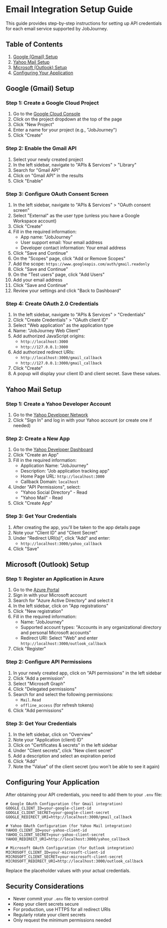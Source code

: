 # Email Integration Setup Guide

This guide provides step-by-step instructions for setting up API credentials for each email service supported by JobJourney.

## Table of Contents

1. [Google (Gmail) Setup](#google-gmail-setup)
2. [Yahoo Mail Setup](#yahoo-mail-setup)
3. [Microsoft (Outlook) Setup](#microsoft-outlook-setup)
4. [Configuring Your Application](#configuring-your-application)

## Google (Gmail) Setup

### Step 1: Create a Google Cloud Project

1. Go to the [Google Cloud Console](https://console.cloud.google.com/)
2. Click on the project dropdown at the top of the page
3. Click "New Project"
4. Enter a name for your project (e.g., "JobJourney")
5. Click "Create"

### Step 2: Enable the Gmail API

1. Select your newly created project
2. In the left sidebar, navigate to "APIs & Services" > "Library"
3. Search for "Gmail API"
4. Click on "Gmail API" in the results
5. Click "Enable"

### Step 3: Configure OAuth Consent Screen

1. In the left sidebar, navigate to "APIs & Services" > "OAuth consent screen"
2. Select "External" as the user type (unless you have a Google Workspace account)
3. Click "Create"
4. Fill in the required information:
   - App name: "JobJourney"
   - User support email: Your email address
   - Developer contact information: Your email address
5. Click "Save and Continue"
6. On the "Scopes" page, click "Add or Remove Scopes"
7. Add the scope: `https://www.googleapis.com/auth/gmail.readonly`
8. Click "Save and Continue"
9. On the "Test users" page, click "Add Users"
10. Add your email address
11. Click "Save and Continue"
12. Review your settings and click "Back to Dashboard"

### Step 4: Create OAuth 2.0 Credentials

1. In the left sidebar, navigate to "APIs & Services" > "Credentials"
2. Click "Create Credentials" > "OAuth client ID"
3. Select "Web application" as the application type
4. Name: "JobJourney Web Client"
5. Add authorized JavaScript origins:
   - `http://localhost:3000`
   - `http://127.0.0.1:3000`
6. Add authorized redirect URIs:
   - `http://localhost:3000/gmail_callback`
   - `http://127.0.0.1:3000/gmail_callback`
7. Click "Create"
8. A popup will display your client ID and client secret. Save these values.

## Yahoo Mail Setup

### Step 1: Create a Yahoo Developer Account

1. Go to the [Yahoo Developer Network](https://developer.yahoo.com/)
2. Click "Sign In" and log in with your Yahoo account (or create one if needed)

### Step 2: Create a New App

1. Go to the [Yahoo Developer Dashboard](https://developer.yahoo.com/apps/)
2. Click "Create an App"
3. Fill in the required information:
   - Application Name: "JobJourney"
   - Description: "Job application tracking app"
   - Home Page URL: `http://localhost:3000`
   - Callback Domain: `localhost`
4. Under "API Permissions", select:
   - "Yahoo Social Directory" - Read
   - "Yahoo Mail" - Read
5. Click "Create App"

### Step 3: Get Your Credentials

1. After creating the app, you'll be taken to the app details page
2. Note your "Client ID" and "Client Secret"
3. Under "Redirect URI(s)", click "Add" and enter:
   - `http://localhost:3000/yahoo_callback`
4. Click "Save"

## Microsoft (Outlook) Setup

### Step 1: Register an Application in Azure

1. Go to the [Azure Portal](https://portal.azure.com/)
2. Sign in with your Microsoft account
3. Search for "Azure Active Directory" and select it
4. In the left sidebar, click on "App registrations"
5. Click "New registration"
6. Fill in the required information:
   - Name: "JobJourney"
   - Supported account types: "Accounts in any organizational directory and personal Microsoft accounts"
   - Redirect URI: Select "Web" and enter `http://localhost:3000/outlook_callback`
7. Click "Register"

### Step 2: Configure API Permissions

1. In your newly created app, click on "API permissions" in the left sidebar
2. Click "Add a permission"
3. Select "Microsoft Graph"
4. Click "Delegated permissions"
5. Search for and select the following permissions:
   - `Mail.Read`
   - `offline_access` (for refresh tokens)
6. Click "Add permissions"

### Step 3: Get Your Credentials

1. In the left sidebar, click on "Overview"
2. Note your "Application (client) ID"
3. Click on "Certificates & secrets" in the left sidebar
4. Under "Client secrets", click "New client secret"
5. Add a description and select an expiration period
6. Click "Add"
7. Note the "Value" of the client secret (you won't be able to see it again)

## Configuring Your Application

After obtaining your API credentials, you need to add them to your `.env` file:

```
# Google OAuth Configuration (for Gmail integration)
GOOGLE_CLIENT_ID=your-google-client-id
GOOGLE_CLIENT_SECRET=your-google-client-secret
GOOGLE_REDIRECT_URI=http://localhost:3000/gmail_callback

# Yahoo OAuth Configuration (for Yahoo Mail integration)
YAHOO_CLIENT_ID=your-yahoo-client-id
YAHOO_CLIENT_SECRET=your-yahoo-client-secret
YAHOO_REDIRECT_URI=http://localhost:3000/yahoo_callback

# Microsoft OAuth Configuration (for Outlook integration)
MICROSOFT_CLIENT_ID=your-microsoft-client-id
MICROSOFT_CLIENT_SECRET=your-microsoft-client-secret
MICROSOFT_REDIRECT_URI=http://localhost:3000/outlook_callback
```

Replace the placeholder values with your actual credentials.

## Security Considerations

- Never commit your `.env` file to version control
- Keep your client secrets secure
- For production, use HTTPS for all redirect URIs
- Regularly rotate your client secrets
- Only request the minimum permissions needed
